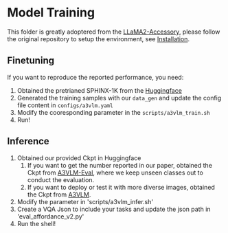 # Model Training

This folder is greatly adoptered from the [LLaMA2-Accessory](https://github.com/Alpha-VLLM/LLaMA2-Accessory), please follow the original repository to setup the environment, see [Installation](https://llama2-accessory.readthedocs.io/en/latest/install.html).

## Finetuning

If you want to reproduce the reported performance, you need:

1. Obtained the pretrianed SPHINX-1K from the [Huggingface](https://huggingface.co/Alpha-VLLM/LLaMA2-Accessory/tree/main/finetune/mm/SPHINX/SPHINX-1k)
2. Generated the training samples with our `data_gen` and update the config file content in `configs/a3vlm.yaml`
3. Modify the cooresponding parameter in the `scripts/a3vlm_train.sh`
4. Run!

## Inference

1. Obtained our provided Ckpt in Huggingface
    1. If you want to get the number reported in our paper, obtained the Ckpt from [A3VLM-Eval](https://huggingface.co/SiyuanH/A3VLM-Eval/settings), where we keep unseen classes out to conduct the evaluation.
    2. If you want to deploy or test it with more diverse images, obtained the Ckpt from [A3VLM](https://huggingface.co/SiyuanH/A3VLM).
2. Modify the parameter in 'scripts/a3vlm_infer.sh'
3. Create a VQA Json to include your tasks and update the json path in 'eval_affordance_v2.py'
4. Run the shell!

